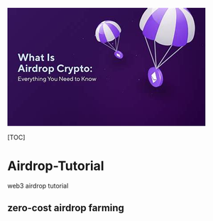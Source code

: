 

![空投](./assets/空投.jpg)



[TOC]

# Airdrop-Tutorial

web3 airdrop tutorial

## zero-cost airdrop farming

